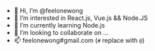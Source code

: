 - 👋 Hi, I’m @feelonewong
- 👀 I’m interested in React.js, Vue.js && Node.JS
- 🌱 I’m currently learning Node.js
- 💞️ I’m looking to collaborate on ...
- 📫 feelonewong#gmail.com (`#` replace with `@`)

<!---
feelonewong/feelonewong is a ✨ special ✨ repository because its `README.md` (this file) appears on your GitHub profile.
You can click the Preview link to take a look at your changes.
--->
